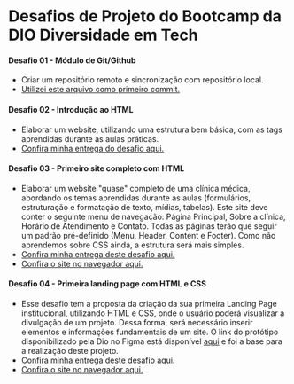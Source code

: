 # Desafios de Projeto do Bootcamp da DIO Diversidade em Tech
#### Desafio 01 - Módulo de Git/Github
- Criar um repositório remoto e sincronização com repositório local.
- [Utilizei este arquivo como primeiro commit.](https://github.com/BWartchow/Bootcamp-DIO-Desafios/blob/main/sobre_o_bootcamp.txt)
#### Desafio 02 - Introdução ao HTML
- Elaborar um website, utilizando uma estrutura bem básica, com as tags aprendidas durante as aulas práticas.
- [Confira minha entrega do desafio aqui.](https://github.com/BWartchow/Bootcamp-DIO-Desafios/tree/main/_SITE)
#### Desafio 03 - Primeiro site completo com HTML
- Elaborar um website "quase" completo de uma clínica médica, abordando os temas aprendidas durante as aulas (formulários, estruturação e formatação de texto, mídias, tabelas). Este site deve conter o seguinte menu de navegação: Página Principal, Sobre a clínica, Horário de Atendimento e Contato. Todas as páginas terão que seguir um padrão pré-definido (Menu, Header, Content e Footer). Como não aprendemos sobre CSS ainda, a estrutura será mais simples.
- [Confira minha entrega deste desafio aqui.](https://github.com/BWartchow/Bootcamp-DIO-Desafios/tree/main/Desafio_03)
- [Confira o site no navegador aqui.](https://bsw-desafio-html.netlify.app/)
#### Desafio 04 - Primeira landing page com HTML e CSS
- Esse desafio tem a proposta da criação da sua primeira Landing Page institucional, utilizando HTML e CSS, onde o usuário poderá visualizar a divulgação de um projeto. Dessa forma, será necessário inserir elementos e informações fundamentais de um site. O link do protótipo disponibilizado pela Dio no Figma está disponível [aqui](https://www.figma.com/file/3PiokoJj9IhGDnNiWAJbz7/DIO---Desafio-01?node-id=0%3A1&t=IPxvJVspdxyIwmtE-0) e foi a base para a realização deste projeto.
- [Confira minha entrega deste desafio aqui.](https://github.com/BWartchow/Bootcamp-DIO-Desafios/tree/main/Desafio_CSS)
- [Confira o site no navegador aqui.](https://bsw-desafio-css.netlify.app/)

